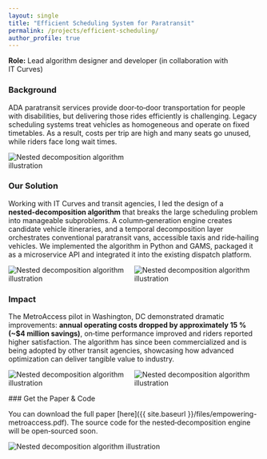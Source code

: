 ```yaml
---
layout: single
title: "Efficient Scheduling System for Paratransit"
permalink: /projects/efficient-scheduling/
author_profile: true
---
```




**Role:** Lead algorithm designer and developer (in collaboration with IT Curves)

### Background

ADA paratransit services provide door‑to‑door transportation for people with disabilities, but delivering those rides efficiently is challenging.  Legacy scheduling systems treat vehicles as homogeneous and operate on fixed timetables.  As a result, costs per trip are high and many seats go unused, while riders face long wait times.
<p><img src="{{ site.baseurl }}/assets/img/Efficient_Scheduling_Map_service.png" alt="Nested decomposition algorithm illustration" style="max-width:60%; height:auto;" /></p>

### Our Solution

Working with IT Curves and transit agencies, I led the design of a **nested‑decomposition algorithm** that breaks the large scheduling problem into manageable subproblems.  A column‑generation engine creates candidate vehicle itineraries, and a temporal decomposition layer orchestrates conventional paratransit vans, accessible taxis and ride‑hailing vehicles.  We implemented the algorithm in Python and GAMS, packaged it as a microservice API and integrated it into the existing dispatch platform.
<p><img src="{{ site.baseurl }}/assets/img/Efficient_Scheduling_Rolling Horizon Framework.png" alt="Nested decomposition algorithm illustration" style="max-width:50%; height:auto;" /><img src="{{ site.baseurl }}/assets/img/Efficient_Scheduling_Re-optimization2.png" alt="Nested decomposition algorithm illustration" style="max-width:50%; height:auto;" /></p>

### Impact

The MetroAccess pilot in Washington, DC demonstrated dramatic improvements: **annual operating costs dropped by approximately 15 % (~\$4 million savings)**, on‑time performance improved and riders reported higher satisfaction.  The algorithm has since been commercialized and is being adopted by other transit agencies, showcasing how advanced optimization can deliver tangible value to industry.

<p><img src="{{ site.baseurl }}/assets/img/Efficient_Scheduling_routes_before.png" alt="Nested decomposition algorithm illustration" style="max-width:50%; height:auto;" /><img src="{{ site.baseurl }}/assets/img/Efficient_Scheduling_routes_after.png" alt="Nested decomposition algorithm illustration" style="max-width:50%; height:auto;" /></p>
### Get the Paper & Code

You can download the full paper [here]({{ site.baseurl }}/files/empowering-metroaccess.pdf).  The source code for the nested‑decomposition engine will be open‑sourced soon.

<p><img src="{{ site.baseurl }}/assets/img/empowering-metroaccess.png" alt="Nested decomposition algorithm illustration" style="max-width:100%; height:auto;" /></p>
